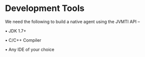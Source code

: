 # Development Tools

We need the following to build a native agent using the JVMTI API –

•	JDK 1.7+

•	C/C++ Compiler

•	Any IDE of your choice





